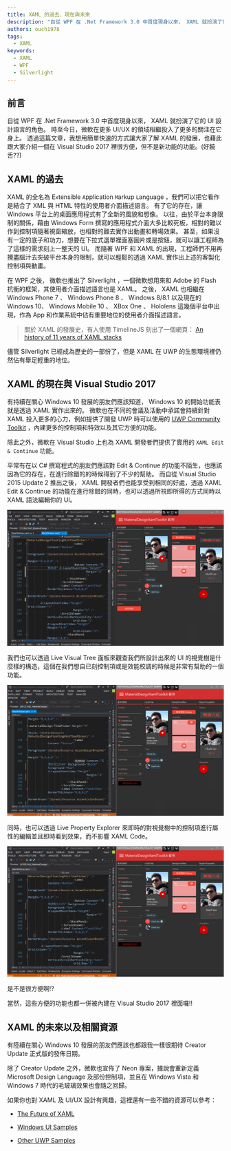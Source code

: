 ```yaml
---
title: XAML 的過去、現在與未來
description: "自從 WPF 在 .Net Framework 3.0 中首度現身以來， XAML 就扮演了它的 UI 設計語言的角色。 時至今日，微軟在更多 UI/UX 的領域相繼投入了更多的關注在它身上。 透過這篇文章，我想用簡單快速的方式讓大家了解 XAML 的發展，也藉此跟大家介紹一個在 Visual Studio 2017 裡很方便，但不是新功能的功能。(好饒舌??)"
authors: ouch1978
tags: 
  - XAML
keywords:
  - XAML
  - WPF
  - Silverlight
---
```


## 前言

自從 WPF 在 .Net Framework 3.0 中首度現身以來， XAML 就扮演了它的 UI 設計語言的角色。 時至今日，微軟在更多 UI/UX 的領域相繼投入了更多的關注在它身上。 透過這篇文章，我想用簡單快速的方式讓大家了解 XAML 的發展，也藉此跟大家介紹一個在 Visual Studio 2017 裡很方便，但不是新功能的功能。(好饒舌??)

<!--truncate-->

## XAML 的過去

XAML 的全名為 E`x`tensible `A`pplication `M`arkup `L`anguage ，我們可以把它看作是結合了 XML 與 HTML 特性的使用者介面描述語言。 有了它的存在，讓 Windows 平台上的桌面應用程式有了全新的風貌和想像。
以往，由於平台本身限制的關係，藉由 Windows Form 撰寫的應用程式介面大多比較死板，相對的難以作到控制項隨著視窗縮放，也相對的難去實作出動畫和轉場效果。
甚至，如果沒有一定的底子和功力，想要在下拉式選單裡面塞圖片或是按鈕，就可以讓工程師為了這樣的需求刻上一整天的 UI。
而隨著 WPF 和 XAML 的出現，工程師們不用再攪盡腦汁去突破平台本身的限制，就可以輕鬆的透過 XAML 實作出上述的客製化控制項與動畫。

在 WPF 之後， 微軟也推出了 Silverlight ，一個微軟想用來和 Adobe 的 Flash 抗衡的框架，其使用者介面描述語言也是 XAML。
之後， XAML 也相繼在 Windows Phone 7 、 Windows Phone 8 、 Windows 8/8.1 以及現在的 Windows 10、 Windows Mobile 10 、 XBox One 、 Hololens 這幾個平台中出現，作為 App 和作業系統中佔有重要地位的使用者介面描述語言。

> 關於 XAML 的發展史，有人使用 TimelineJS 刻出了一個網頁： [An history of 11 years of XAML stacks][an history of 11 years of xaml stacks]

[an history of 11 years of xaml stacks]: http://japf.github.io/xaml-history/ "An history of 11 years of XAML stacks"

儘管 Silverlight 已經成為歷史的一部份了，但是 XAML 在 UWP 的生態環境裡仍然佔有舉足輕重的地位。

## XAML 的現在與 Visual Studio 2017

有持續在關心 Windows 10 發展的朋友們應該知道， Windows 10 的開始功能表就是透過 XAML 實作出來的。
微軟也在不同的會議及活動中承諾會持續針對 XAML 投入更多的心力，例如提供了開發 UWP 時可以使用的 [UWP Community Toolkit][uwp community toolkit] ，內建更多的控制項和特效以及其它方便的功能。

[uwp community toolkit]: https://github.com/Microsoft/UWPCommunityToolkit "UWP Community Toolkit"

除此之外，微軟在 Visual Studio 上也為 XAML 開發者們提供了實用的 `XAML Edit & Continue` 功能。

平常有在以 C# 撰寫程式的朋友們應該對 Edit & Continue 的功能不陌生，也應該因為它的存在，在進行除錯的的時候得到了不少的幫助。
而自從 Visual Studio 2015 Update 2 推出之後， XAML 開發者們也能享受到相同的好處，透過 XAML Edit & Continue 的功能在進行除錯的同時，也可以透過所視即所得的方式同時以 XAML 語法編輯你的 UI。

![image-01](01-xaml-edit-and-continue.gif "透過 XAML Edit & Continue 功能在除錯時編輯 UI")

我們也可以透過 Live Visual Tree 面板來觀查我們所設計出來的 UI 的視覺樹是什麼樣的構造，這個在我們想自已刻控制項或是效能校調的時候是非常有幫助的一個功能。

![image-02](02-live-visual-tree.gif "透過 Live Visual Tree 面板觀查視覺樹結構")

同時，也可以透過 Live Property Explorer 來即時的對視覺樹中的控制項進行屬性的編輯並且即時看到效果，而不影響 XAML Code。

![image-03](03-live-property-explorer.gif "透過 Live Property Explorer 修改控制項屬性")

是不是很方便啊!?

當然，這些方便的功能也都一併被內建在 Visual Studio 2017 裡面囉!!

## XAML 的未來以及相關資源

有陸續在關心 Windows 10 發展的朋友們應該也都跟我一樣很期待 Creator Update 正式版的發佈日期。

除了 Creator Update 之外，微軟也宣佈了 Neon 專案，據說會重新定義 Microsoft Design Language 及部份控制項，並且在 Windows Vista 和 Windows 7 時代的毛玻璃效果也會隨之回歸。

如果你也對 XAML 及 UI/UX 設計有興趣，這裡還有一些不錯的資源可以參考：

- [The Future of XAML][the-future-of-xaml]

  [the-future-of-xaml]: https://channel9.msdn.com/Events/Build/2016/The-Future-of-XAML "The Future of XAML"

- [Windows UI Samples][windows-ui-samples]

  [windows-ui-samples]: https://aka.ms/winuidevlabs "Windows UI Samples"

- [Other UWP Samples][other-uwp-samples]

  [other-uwp-samples]: https://aka.ms/windowsuwpsamples "Other UWP Samples"

